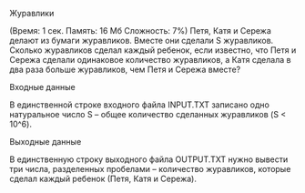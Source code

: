 Журавлики

(Время: 1 сек. Память: 16 Мб Сложность: 7%)
Петя, Катя и Сережа делают из бумаги журавликов. Вместе они сделали S журавликов. Сколько журавликов сделал каждый ребенок, если известно, что Петя и Сережа сделали одинаковое количество журавликов, а Катя сделала в два раза больше журавликов, чем Петя и Сережа вместе?

Входные данные

В единственной строке входного файла INPUT.TXT записано одно натуральное число S – общее количество сделанных журавликов (S < 10^6).

Выходные данные

В единственную строку выходного файла OUTPUT.TXT нужно вывести три числа, разделенных пробелами – количество журавликов, которые сделал каждый ребенок (Петя, Катя и Сережа).